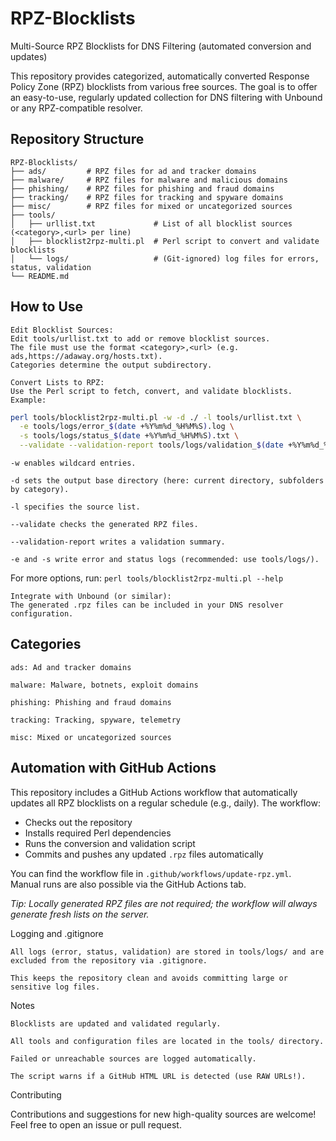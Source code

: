 # RPZ-Blocklists

Multi-Source RPZ Blocklists for DNS Filtering (automated conversion and updates)

This repository provides categorized, automatically converted Response Policy Zone (RPZ) blocklists from various free sources. The goal is to offer an easy-to-use, regularly updated collection for DNS filtering with Unbound or any RPZ-compatible resolver.

## Repository Structure

```text
RPZ-Blocklists/
├── ads/         # RPZ files for ad and tracker domains
├── malware/     # RPZ files for malware and malicious domains
├── phishing/    # RPZ files for phishing and fraud domains
├── tracking/    # RPZ files for tracking and spyware domains
├── misc/        # RPZ files for mixed or uncategorized sources
├── tools/
│   ├── urllist.txt             # List of all blocklist sources (<category>,<url> per line)
│   ├── blocklist2rpz-multi.pl  # Perl script to convert and validate blocklists
│   └── logs/                   # (Git-ignored) log files for errors, status, validation
└── README.md
```

## How to Use

    Edit Blocklist Sources:
    Edit tools/urllist.txt to add or remove blocklist sources.
    The file must use the format <category>,<url> (e.g. ads,https://adaway.org/hosts.txt).
    Categories determine the output subdirectory.

    Convert Lists to RPZ:
    Use the Perl script to fetch, convert, and validate blocklists. Example:

```bash
perl tools/blocklist2rpz-multi.pl -w -d ./ -l tools/urllist.txt \
  -e tools/logs/error_$(date +%Y%m%d_%H%M%S).log \
  -s tools/logs/status_$(date +%Y%m%d_%H%M%S).txt \
  --validate --validation-report tools/logs/validation_$(date +%Y%m%d_%H%M%S).txt
```

    -w enables wildcard entries.

    -d sets the output base directory (here: current directory, subfolders by category).

    -l specifies the source list.

    --validate checks the generated RPZ files.

    --validation-report writes a validation summary.

    -e and -s write error and status logs (recommended: use tools/logs/).

For more options, run:
    `perl tools/blocklist2rpz-multi.pl --help`



    Integrate with Unbound (or similar):
    The generated .rpz files can be included in your DNS resolver configuration.

## Categories

    ads: Ad and tracker domains

    malware: Malware, botnets, exploit domains

    phishing: Phishing and fraud domains

    tracking: Tracking, spyware, telemetry

    misc: Mixed or uncategorized sources

## Automation with GitHub Actions

This repository includes a GitHub Actions workflow that automatically updates all RPZ blocklists on a regular schedule (e.g., daily). The workflow:

- Checks out the repository
- Installs required Perl dependencies
- Runs the conversion and validation script
- Commits and pushes any updated `.rpz` files automatically

You can find the workflow file in `.github/workflows/update-rpz.yml`.  
Manual runs are also possible via the GitHub Actions tab.

*Tip: Locally generated RPZ files are not required; the workflow will always generate fresh lists on the server.*

Logging and .gitignore

    All logs (error, status, validation) are stored in tools/logs/ and are excluded from the repository via .gitignore.

    This keeps the repository clean and avoids committing large or sensitive log files.

Notes

    Blocklists are updated and validated regularly.

    All tools and configuration files are located in the tools/ directory.

    Failed or unreachable sources are logged automatically.

    The script warns if a GitHub HTML URL is detected (use RAW URLs!).

Contributing

Contributions and suggestions for new high-quality sources are welcome!
Feel free to open an issue or pull request.

